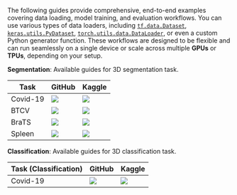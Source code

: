 
The following guides provide comprehensive, end-to-end examples covering data loading, model training, and evaluation workflows. You can use various types of data loaders, including [`tf.data.Dataset`](https://www.tensorflow.org/api_docs/python/tf/data/Dataset), [`keras.utils.PyDataset`](https://keras.io/api/utils/python_utils/#pydataset-class), [`torch.utils.data.DataLoader`](https://pytorch.org/docs/stable/data.html), or even a custom Python generator function. These workflows are designed to be flexible and can run seamlessly on a single device or scale across multiple **GPUs** or **TPUs**, depending on your setup.

**Segmentation**: Available guides for 3D segmentation task.

| Task | GitHub | Kaggle |
|----------|----------|----------|
| Covid-19  | <a target="_blank" href="https://github.com/innat/medic-ai/blob/main/notebooks/covid19.ct.segment.ipynb"><img src="https://img.shields.io/badge/GitHub-View%20source-lightgrey" /></a>     | <a target="_blank" href="https://www.kaggle.com/code/ipythonx/medicai-covid-19-3d-image-segmentation/notebook"><img src="https://kaggle.com/static/images/open-in-kaggle.svg" /></a>     |
| BTCV  | <a target="_blank" href="https://github.com/innat/medic-ai/blob/main/notebooks/btcv.segment.ipynb"><img src="https://img.shields.io/badge/GitHub-View%20source-lightgrey" /></a>    | <a target="_blank" href="https://www.kaggle.com/code/ipythonx/medicai-3d-btcv-segmentation-in-keras/"><img src="https://kaggle.com/static/images/open-in-kaggle.svg" /></a>    | 
| BraTS  | <a target="_blank" href="https://github.com/innat/medic-ai/blob/main/notebooks/brats.multi-gpu.segment.ipynb"><img src="https://img.shields.io/badge/GitHub-View%20source-lightgrey" /></a>     | <a target="_blank" href="https://www.kaggle.com/code/ipythonx/3d-brats-segmentation-in-keras-multi-gpu/"><img src="https://kaggle.com/static/images/open-in-kaggle.svg" /></a>    |
| Spleen | <a target="_blank" href="https://github.com/innat/medic-ai/blob/main/notebooks/spleen.segment.ipynb"><img src="https://img.shields.io/badge/GitHub-View%20source-lightgrey" /></a>     | <a target="_blank" href="https://www.kaggle.com/code/ipythonx/medicai-spleen-3d-segmentation-in-keras"><img src="https://kaggle.com/static/images/open-in-kaggle.svg" /></a>     | 

**Classification**: Available guides for 3D classification task.

| Task (Classification) | GitHub | Kaggle |
|----------|----------|----------|
| Covid-19   | <a target="_blank" href="https://github.com/innat/medic-ai/blob/main/notebooks/covid19.ct.classification.ipynb"><img src="https://img.shields.io/badge/GitHub-View%20source-lightgrey" /></a>       | <a target="_blank" href="https://www.kaggle.com/code/ipythonx/medicai-3d-image-classification"><img src="https://kaggle.com/static/images/open-in-kaggle.svg" /></a>     |